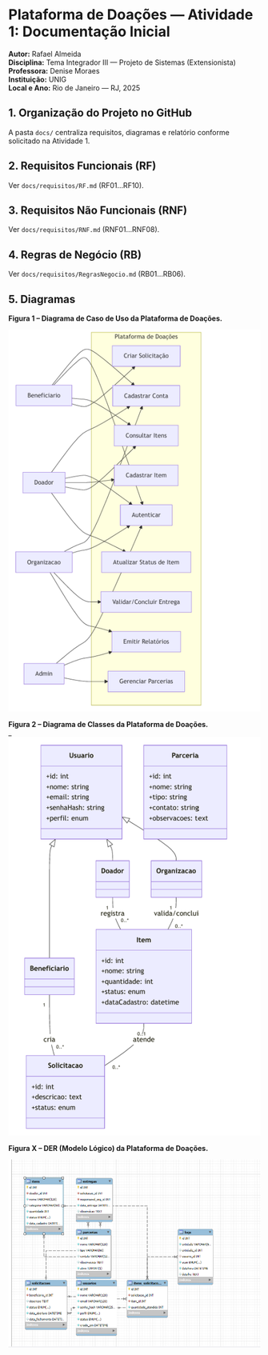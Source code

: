 
# Plataforma de Doações — Atividade 1: Documentação Inicial

**Autor:** Rafael Almeida  
**Disciplina:** Tema Integrador III — Projeto de Sistemas (Extensionista)  
**Professora:** Denise Moraes  
**Instituição:** UNIG  
**Local e Ano:** Rio de Janeiro — RJ, 2025

## 1. Organização do Projeto no GitHub
A pasta `docs/` centraliza requisitos, diagramas e relatório conforme solicitado na Atividade 1.

## 2. Requisitos Funcionais (RF)
Ver `docs/requisitos/RF.md` (RF01…RF10).

## 3. Requisitos Não Funcionais (RNF)
Ver `docs/requisitos/RNF.md` (RNF01…RNF08).

## 4. Regras de Negócio (RB)
Ver `docs/requisitos/RegrasNegocio.md` (RB01…RB06).

## 5. Diagramas
**Figura 1 – Diagrama de Caso de Uso da Plataforma de Doações.**  
 
![Figura 1 — Caso de Uso](diagramas/img/figura_01_caso_de_uso.png)

**Figura 2 – Diagrama de Classes da Plataforma de Doações.**  
_  
![Figura 2 — Classes](diagramas/img/figura_02_classes.png)

**Figura X – DER (Modelo Lógico) da Plataforma de Doações.**  
 
![Figura X — DER](./diagramas/img/der_plataforma_doacoes.png)


